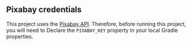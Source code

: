 ## Pixabay credentials
This project uses the [Pixabay API](https://pixabay.com/api/docs/). Therefore, before running this project, you will need to
Declare the `PIXABAY_KEY` property in your local Gradle properties.